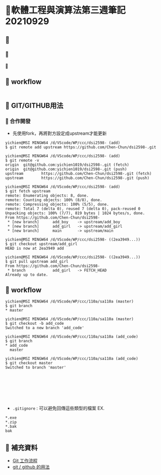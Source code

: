 # 📝軟體工程與演算法第三週筆記20210929
## 📖 
### 🔖 
#### 📍 
## 📖 workflow
```

```

## 📖 GIT/GITHUB用法
### 🔖 合作開發
* 先使用fork，再將對方設定成upstream才能更新
```
yichien@MSI MINGW64 /d/VScode/WP/ccc/dsi2598- (add)
$ git remote add upstream https://github.com/Chen-Chun/dsi2598-.git

yichien@MSI MINGW64 /d/VScode/WP/ccc/dsi2598- (add)
$ git remote -v
origin  git@github.com:yichien1019/dsi2598-.git (fetch)
origin  git@github.com:yichien1019/dsi2598-.git (push)
upstream        https://github.com/Chen-Chun/dsi2598-.git (fetch)
upstream        https://github.com/Chen-Chun/dsi2598-.git (push)

yichien@MSI MINGW64 /d/VScode/WP/ccc/dsi2598- (add)
$ git fetch upstream
remote: Enumerating objects: 8, done.
remote: Counting objects: 100% (8/8), done.
remote: Compressing objects: 100% (5/5), done.
remote: Total 7 (delta 0), reused 7 (delta 0), pack-reused 0
Unpacking objects: 100% (7/7), 819 bytes | 1024 bytes/s, done.
From https://github.com/Chen-Chun/dsi2598-
 * [new branch]      add_boy    -> upstream/add_boy
 * [new branch]      add_girl   -> upstream/add_girl
 * [new branch]      main       -> upstream/main

yichien@MSI MINGW64 /d/VScode/WP/ccc/dsi2598- ((2ea3949...))
$ git checkout upstream/add_girl  
HEAD is now at 2ea3949 add

yichien@MSI MINGW64 /d/VScode/WP/ccc/dsi2598- ((2ea3949...))
$ git pull upstream add_girl
From https://github.com/Chen-Chun/dsi2598-
 * branch            add_girl   -> FETCH_HEAD
Already up to date.
```
## 📖 workflow

```
yichien@MSI MINGW64 /d/VScode/WP/ccc/110a/sa110a (master)
$ git branch
* master

yichien@MSI MINGW64 /d/VScode/WP/ccc/110a/sa110a (master)
$ git checkout -b add_code
Switched to a new branch 'add_code'

yichien@MSI MINGW64 /d/VScode/WP/ccc/110a/sa110a (add_code)
$ git branch
* add_code
  master 
  
yichien@MSI MINGW64 /d/VScode/WP/ccc/110a/sa110a (add_code)
$ git checkout master
Switched to branch 'master' 








```
* `.gitignore` : 可以避免回傳這些類型的檔案
EX.
```
*.exe
*.zip
*.bak
bak
```


## 📖 補充資料
* [Git 工作流程](https://www.ruanyifeng.com/blog/2015/12/git-workflow.html)
* [git / github 的用法](https://programmermedia.org/root/%E9%99%B3%E9%8D%BE%E8%AA%A0/%E6%8A%80%E8%83%BD/git.md)